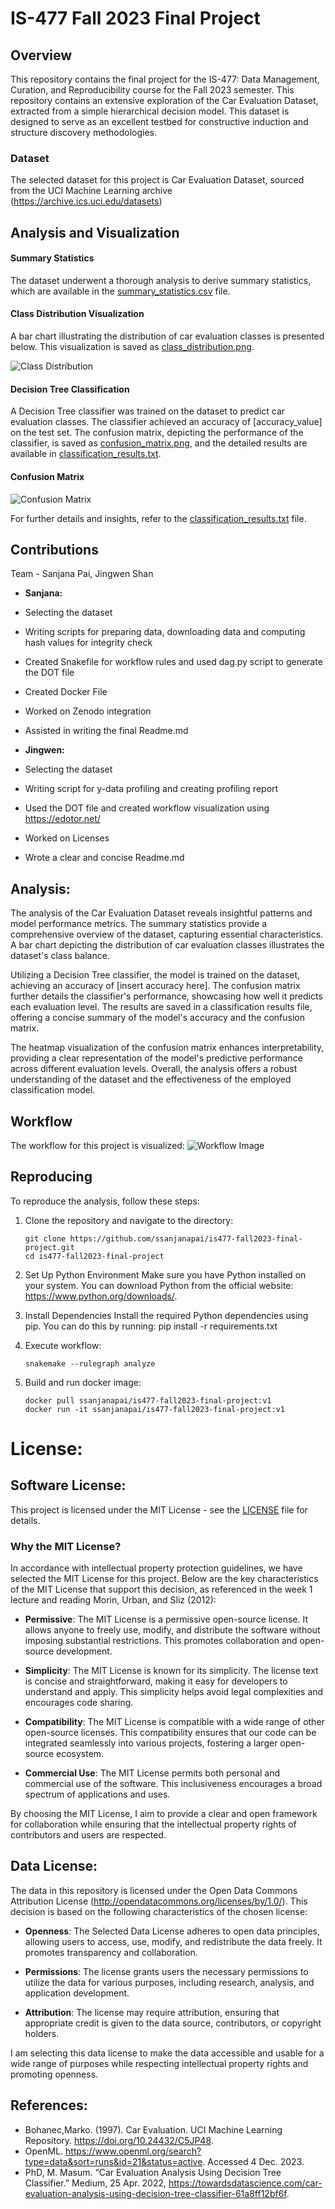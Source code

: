 # IS-477 Fall 2023 Final Project

## Overview

This repository contains the final project for the IS-477: Data Management, Curation, and Reproducibility course for the Fall 2023 semester. This repository contains an extensive exploration of the Car Evaluation Dataset, extracted from a simple hierarchical decision model. This dataset is designed to serve as an excellent testbed for constructive induction and structure discovery methodologies.

### Dataset
The selected dataset for this project is Car Evaluation Dataset, sourced from the UCI Machine Learning archive (https://archive.ics.uci.edu/datasets)

## Analysis and Visualization
#### Summary Statistics

The dataset underwent a thorough analysis to derive summary statistics, which are available in the [summary_statistics.csv](./results/summary_statistics.csv) file.

#### Class Distribution Visualization

A bar chart illustrating the distribution of car evaluation classes is presented below. This visualization is saved as [class_distribution.png](./results/class_distribution.png).

![Class Distribution](./results/class_distribution.png)

#### Decision Tree Classification

A Decision Tree classifier was trained on the dataset to predict car evaluation classes. The classifier achieved an accuracy of [accuracy_value] on the test set. The confusion matrix, depicting the performance of the classifier, is saved as [confusion_matrix.png](./results/confusion_matrix.png), and the detailed results are available in [classification_results.txt](./results/classification_results.txt).

#### Confusion Matrix

![Confusion Matrix](./results/confusion_matrix.png)

For further details and insights, refer to the [classification_results.txt](./results/classification_results.txt) file.


## Contributions
Team - Sanjana Pai, Jingwen Shan
- **Sanjana:** 
- Selecting the dataset 
- Writing scripts for preparing data, downloading data and computing hash values for integrity check
- Created Snakefile for workflow rules and used dag.py script to generate the DOT file
- Created Docker File 
- Worked on Zenodo integration
- Assisted in writing the final Readme.md

- **Jingwen:** 
- Selecting the dataset 
- Writing script for y-data profiling and creating profiling report 
- Used the DOT file and created workflow visualization using  https://edotor.net/
- Worked on Licenses
- Wrote a clear and concise Readme.md

## Analysis:
The analysis of the Car Evaluation Dataset reveals insightful patterns and model performance metrics. The summary statistics provide a comprehensive overview of the dataset, capturing essential characteristics. A bar chart depicting the distribution of car evaluation classes illustrates the dataset's class balance.

Utilizing a Decision Tree classifier, the model is trained on the dataset, achieving an accuracy of [insert accuracy here]. The confusion matrix further details the classifier's performance, showcasing how well it predicts each evaluation level. The results are saved in a classification results file, offering a concise summary of the model's accuracy and the confusion matrix.

The heatmap visualization of the confusion matrix enhances interpretability, providing a clear representation of the model's predictive performance across different evaluation levels. Overall, the analysis offers a robust understanding of the dataset and the effectiveness of the employed classification model.

## Workflow

The workflow for this project is visualized:
![Workflow Image](./graph.png)

## Reproducing

To reproduce the analysis, follow these steps:

1. Clone the repository and navigate to the directory:

   ```
   git clone https://github.com/ssanjanapai/is477-fall2023-final-project.git
   cd is477-fall2023-final-project
   ```
2. Set Up Python Environment
Make sure you have Python installed on your system. You can download Python from the official website: https://www.python.org/downloads/.

3. Install Dependencies
Install the required Python dependencies using pip. You can do this by running:
pip install -r requirements.txt

4. Execute workflow:

   ```snakemake --rulegraph analyze```

5. Build and run docker image:

   ```
   docker pull ssanjanapai/is477-fall2023-final-project:v1
   docker run -it ssanjanapai/is477-fall2023-final-project:v1

   ```
# License:
## Software License:

This project is licensed under the MIT License - see the [LICENSE](LICENSE) file for details.

### Why the MIT License?

In accordance with intellectual property protection guidelines, we have selected the MIT License for this project. Below are the key characteristics of the MIT License that support this decision, as referenced in the week 1 lecture and reading Morin, Urban, and Sliz (2012):

- **Permissive**: The MIT License is a permissive open-source license. It allows anyone to freely use, modify, and distribute the software without imposing substantial restrictions. This promotes collaboration and open-source development.

- **Simplicity**: The MIT License is known for its simplicity. The license text is concise and straightforward, making it easy for developers to understand and apply. This simplicity helps avoid legal complexities and encourages code sharing.

- **Compatibility**: The MIT License is compatible with a wide range of other open-source licenses. This compatibility ensures that our code can be integrated seamlessly into various projects, fostering a larger open-source ecosystem.

- **Commercial Use**: The MIT License permits both personal and commercial use of the software. This inclusiveness encourages a broad spectrum of applications and uses.

By choosing the MIT License, I aim to provide a clear and open framework for collaboration while ensuring that the intellectual property rights of contributors and users are respected. 

## Data License:

The data in this repository is licensed under the Open Data Commons Attribution License (http://opendatacommons.org/licenses/by/1.0/). This decision is based on the following characteristics of the chosen license:

- **Openness**: The Selected Data License adheres to open data principles, allowing users to access, use, modify, and redistribute the data freely. It promotes transparency and collaboration.

- **Permissions**: The license grants users the necessary permissions to utilize the data for various purposes, including research, analysis, and application development.

- **Attribution**: The license may require attribution, ensuring that appropriate credit is given to the data source, contributors, or copyright holders.

I am selecting this data license to make the data accessible and usable for a wide range of purposes while respecting intellectual property rights and promoting openness. 

## References:

- Bohanec,Marko. (1997). Car Evaluation. UCI Machine Learning Repository. https://doi.org/10.24432/C5JP48.
- OpenML. https://www.openml.org/search?type=data&sort=runs&id=21&status=active. Accessed 4 Dec. 2023.
- PhD, M. Masum. “Car Evaluation Analysis Using Decision Tree Classifier.” Medium, 25 Apr. 2022, https://towardsdatascience.com/car-evaluation-analysis-using-decision-tree-classifier-61a8ff12bf6f.

